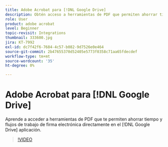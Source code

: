 ```yaml
---
title: Adobe Acrobat para [!DNL Google Drive]
description: Obtén acceso a herramientas de PDF que permiten ahorrar tiempo y flujos de trabajo de firma electrónica directamente en el [!DNL Google Drive] aplicación
role: User
product: adobe acrobat
level: Beginner
topic-revisit: Integrations
thumbnail: 333600.jpg
jira: KT-7992
exl-id: dc7f42f6-7684-4c57-b082-9d7526e0e464
source-git-commit: 2b47655370d52405e5773f0358c71aa65fdecdef
workflow-type: tm+mt
source-wordcount: '35'
ht-degree: 0%

---
```


# Adobe Acrobat para [!DNL Google Drive]

Aprende a acceder a herramientas de PDF que te permiten ahorrar tiempo y flujos de trabajo de firma electrónica directamente en el [!DNL Google Drive] aplicación.

>[!VIDEO](https://video.tv.adobe.com/v/333600?quality=12&learn=on&hidetitle=true)
